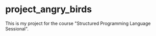 # project_angry_birds
This is my project for the course "Structured Programming Language Sessional".

